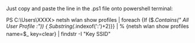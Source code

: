 Just copy and paste the line in the .ps1 file onto powershell terminal:

PS C:\Users\XXXX> netsh wlan show profiles | foreach {If ($_.Contains("    All User Profile     :")) {$_.Substring($_.indexof(':')+2)}} | % {netsh wlan show profiles name=$_ key=clear} | findstr -I "Key SSID"
